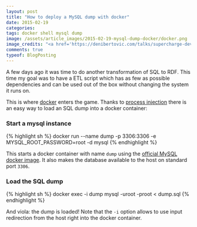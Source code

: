 ```yaml
---
layout: post
title: "How to deploy a MySQL dump with docker"
date: 2015-02-19
categories:
tags: docker shell mysql dump
image: /assets/article_images/2015-02-19-mysql-dump-docker/docker.png
image_credits: "<a href='https://denibertovic.com/talks/supercharge-development-env-using-docker/#/' target='_blank'>Deni Bertovic</a>"
comments: true
typeof: BlogPosting
---
```


A few days ago it was time to do another transformation of SQL to RDF. This time my goal was to have a ETL script which has as few as possible dependencies and can be used out of the box without changing the system it runs on.

This is where [docker](https://www.docker.com/) enters the game. Thanks to [process injection](https://docs.docker.com/reference/commandline/cli/#exec) there is an easy way to load an SQL dump into a docker container:

### Start a mysql instance

{% highlight sh %}
docker run --name dump -p 3306:3306 -e MYSQL_ROOT_PASSWORD=root -d mysql
{% endhighlight %}

This starts a docker container with name `dump` using the [official MySQL docker image](https://registry.hub.docker.com/_/mysql/). It also makes the database available to the host on standard port `3306`.

### Load the SQL dump

{% highlight sh %}
docker exec -i dump mysql -uroot -proot < dump.sql
{% endhighlight %}

And viola: the dump is loaded! Note that the `-i` option allows to use input redirection from the host right into the docker container.